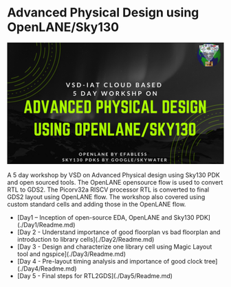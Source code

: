 # Advanced Physical Design using OpenLANE/Sky130

<img src="apd.PNG"/>

A 5 day workshop by VSD on Advanced Physical design using Sky130 PDK and open sourced tools. The OpenLANE opensource flow is used to convert RTL to GDS2. The Picorv32a RISCV processor RTL is converted to final GDS2 layout using OpenLANE flow. The workshop also covered using custom standard cells and adding those in the OpenLANE flow.

<UL>
<LI>[Day1 – Inception of open-source EDA, OpenLANE and Sky130 PDK](./Day1/Readme.md)</LI>
<LI>[Day 2 - Understand importance of good floorplan vs bad floorplan and introduction to library cells](./Day2/Readme.md)</LI>
<LI>[Day 3 - Design and characterize one library cell using Magic Layout tool and ngspice](./Day3/Readme.md)</LI>
<LI>[Day 4 - Pre-layout timing analysis and importance of good clock tree](./Day4/Readme.md)</LI>
<LI>[Day 5 - Final steps for RTL2GDS](./Day5/Readme.md)</LI>
</UL>